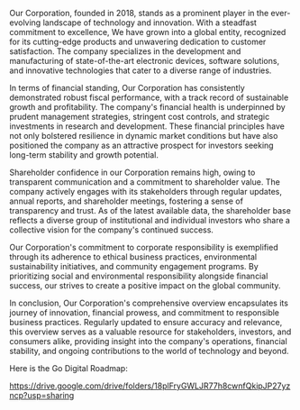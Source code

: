 Our Corporation, founded in 2018, stands as a prominent player in the ever-evolving landscape of technology and innovation. With a steadfast commitment to excellence, We have grown into a global entity, recognized for its cutting-edge products and unwavering dedication to customer satisfaction. The company specializes in the development and manufacturing of state-of-the-art electronic devices, software solutions, and innovative technologies that cater to a diverse range of industries.

In terms of financial standing, Our Corporation has consistently demonstrated robust fiscal performance, with a track record of sustainable growth and profitability. The company's financial health is underpinned by prudent management strategies, stringent cost controls, and strategic investments in research and development. These financial principles have not only bolstered resilience in dynamic market conditions but have also positioned the company as an attractive prospect for investors seeking long-term stability and growth potential.

Shareholder confidence in our Corporation remains high, owing to transparent communication and a commitment to shareholder value. The company actively engages with its stakeholders through regular updates, annual reports, and shareholder meetings, fostering a sense of transparency and trust. As of the latest available data, the shareholder base reflects a diverse group of institutional and individual investors who share a collective vision for the company's continued success.

Our Corporation's commitment to corporate responsibility is exemplified through its adherence to ethical business practices, environmental sustainability initiatives, and community engagement programs. By prioritizing social and environmental responsibility alongside financial success, our strives to create a positive impact on the global community.

In conclusion, Our Corporation's comprehensive overview encapsulates its journey of innovation, financial prowess, and commitment to responsible business practices. Regularly updated to ensure accuracy and relevance, this overview serves as a valuable resource for stakeholders, investors, and consumers alike, providing insight into the company's operations, financial stability, and ongoing contributions to the world of technology and beyond.

Here is the Go Digital Roadmap:

https://drive.google.com/drive/folders/18plFryGWLJR77h8cwnfQkipJP27yzncp?usp=sharing
